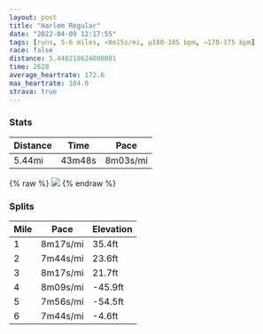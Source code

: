 ```yaml
---
layout: post
title: "Harlem Regular"
date: "2022-04-09 12:17:55"
tags: [runs, 5-6 miles, <8m15s/mi, μ180-185 bpm, →170-175 bpm]
race: false
distance: 5.440218624000001
time: 2628
average_heartrate: 172.6
max_heartrate: 184.0
strava: true
---
```


### Stats

| Distance | Time | Pace |
|----------|------|------|
|5.44mi|43m48s|8m03s/mi|

{% raw %}
<img src='https://maps.googleapis.com/maps/api/staticmap?maptype=roadmap&path=enc:_bwwFnisbMAcAFQEW?_@KSi@]Ai@g@WMa@H]COMWw@s@UGCGD[LQTm@FKXGPSL[d@q@d@]T_@DI@O?k@P{@[_@_@_@EBKIEJ?BN@FNNGY{BI]W[M_@E[]q@Wa@g@Y]M]g@i@[aAKy@e@[?_A]]]}AaAi@@_@GOc@e@FIEOq@W]q@?]Ym@Sc@?OIQWI[BSIKAWWXYIm@BUCQQEUg@o@SOm@IEGA[?[E[BGC?i@m@?GGGsAw@ESQIKSUQk@AQWUSo@i@q@_@AIBO?QIOQ?s@QCIF_@KMgAG_@Um@UGKICsALOUc@YE_@@e@qAmAqAi@y@O}@?m@Mo@GSMQ]Kk@Sk@[c@CQ@MHQJk@[gAC}@FONq@Xc@Nk@BaCBYTm@v@{@Rq@?_@Pg@P}@Dw@?o@EKU_@u@q@mBu@u@k@c@O[UgAo@w@q@}@qA_@{@I_@CmADkAPg@h@sAJs@EiAQq@We@G_@Sa@QQoAq@MK_Aa@g@a@Q_@s@uBm@}@e@i@[YaAk@i@KWMkAMs@VYZa@TkAFu@IkBmA]g@[Ye@sAUaAOY_@a@SIa@G_AD{@I]OwCu@wAk@u@e@m@[mBaB}@wAc@k@_@Ys@e@aBk@kAk@sA_A{@u@Uy@Yq@Mq@G}A?}@NqB@y@KqA_@cAa@c@oAaAg@UYUaBcAa@QiCmBs@Y]]qCeBa@S{@u@qAo@a@g@mAg@{Ag@o@@g@Hi@?g@GoA]g@@_@He@RiAdA_@L_AIc@OmAo@sAcA_A{@wDyEy@y@OGm@IsATi@@kEq@{@[]Uu@eAk@iAIg@Qi@c@[a@A]T_@p@CRFdA\~@n@fADPBl@?^Ur@SV[Le@@[Q_CuBg@u@c@]]KYQiA_@aAG[JY?[]CIDIZiBVgALy@@oBJo@~@aD^_Al@_@Hc@JkAZyADy@Gq@Ao@IQa@_@Mk@dAaCLm@Fg@Tk@PWN{@ASRa@VYNe@\i@NqBbA}Bn@GRMJADG?_@DO@UAy@CYFmALi@n@k@R[NkADq@Tq@Tc@VMHu@R}@&key=AIzaSyC1MId7bFpkLXNAaYhBSTb8jLyiSqzbDtM&size=800x800&markers=color:yellow|label:S|40.75568,-73.99592&markers=color:green|label:F|40.79454000000002,-73.94135000000003'>
{% endraw %}

### Splits

| Mile | Pace | Elevation |
|------|------|-----------|
|1|8m17s/mi|35.4ft|
|2|7m44s/mi|23.6ft|
|3|8m17s/mi|21.7ft|
|4|8m09s/mi|-45.9ft|
|5|7m56s/mi|-54.5ft|
|6|7m44s/mi|-4.6ft|
